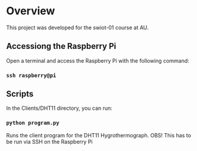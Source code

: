 # Overview

This project was developed for the swiot-01 course at AU.

## Accessiong the Raspberry Pi

Open a terminal and access the Raspberry Pi with the following command:

### `ssh raspberry@pi`

## Scripts

In the Clients/DHT11 directory, you can run:

### `python program.py` 

Runs the client program for the DHT11 Hygrothermograph. OBS! This has to be run via SSH on the Raspberry Pi

